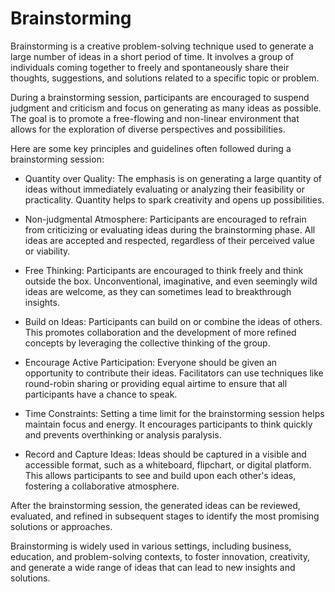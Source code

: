 # Brainstorming

Brainstorming is a creative problem-solving technique used to generate a large number of ideas in a short period of time. It involves a group of individuals coming together to freely and spontaneously share their thoughts, suggestions, and solutions related to a specific topic or problem.

During a brainstorming session, participants are encouraged to suspend judgment and criticism and focus on generating as many ideas as possible. The goal is to promote a free-flowing and non-linear environment that allows for the exploration of diverse perspectives and possibilities.

Here are some key principles and guidelines often followed during a brainstorming session:

* Quantity over Quality: The emphasis is on generating a large quantity of ideas without immediately evaluating or analyzing their feasibility or practicality. Quantity helps to spark creativity and opens up possibilities.

* Non-judgmental Atmosphere: Participants are encouraged to refrain from criticizing or evaluating ideas during the brainstorming phase. All ideas are accepted and respected, regardless of their perceived value or viability.

* Free Thinking: Participants are encouraged to think freely and think outside the box. Unconventional, imaginative, and even seemingly wild ideas are welcome, as they can sometimes lead to breakthrough insights.

* Build on Ideas: Participants can build on or combine the ideas of others. This promotes collaboration and the development of more refined concepts by leveraging the collective thinking of the group.

* Encourage Active Participation: Everyone should be given an opportunity to contribute their ideas. Facilitators can use techniques like round-robin sharing or providing equal airtime to ensure that all participants have a chance to speak.

* Time Constraints: Setting a time limit for the brainstorming session helps maintain focus and energy. It encourages participants to think quickly and prevents overthinking or analysis paralysis.

* Record and Capture Ideas: Ideas should be captured in a visible and accessible format, such as a whiteboard, flipchart, or digital platform. This allows participants to see and build upon each other's ideas, fostering a collaborative atmosphere.

After the brainstorming session, the generated ideas can be reviewed, evaluated, and refined in subsequent stages to identify the most promising solutions or approaches.

Brainstorming is widely used in various settings, including business, education, and problem-solving contexts, to foster innovation, creativity, and generate a wide range of ideas that can lead to new insights and solutions.